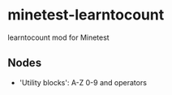 minetest-learntocount
=================

learntocount mod for Minetest

Nodes
-----

* 'Utility blocks': A-Z 0-9 and operators

